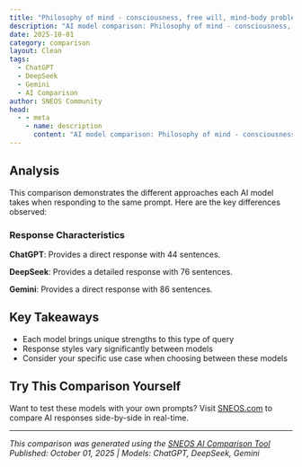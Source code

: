 ```yaml
---
title: "Philosophy of mind - consciousness, free will, mind-body problem"
description: "AI model comparison: Philosophy of mind - consciousness, free will, mind-body problem..."
date: 2025-10-01
category: comparison
layout: Clean
tags:
  - ChatGPT
  - DeepSeek
  - Gemini
  - AI Comparison
author: SNEOS Community
head:
  - - meta
    - name: description
      content: "AI model comparison: Philosophy of mind - consciousness, free will, mind-body problem..."
---
```


<ChatComparison
  title="Philosophy of mind - consciousness, free will, mind-body problem"
  prompt="Philosophy of mind - consciousness, free will, mind-body problem"
  :responses='{"ChatGPT": "Certainly! Here\u0027s an overview of key topics in the philosophy of mind, focusing on consciousness, free will, and the mind-body problem:\n\n### 1. Philosophy of Mind Overview\nPhilosophy of mind explores the nature of the mind, mental events, mental functions, consciousness, and their relationship to the physical body, particularly the brain. It addresses questions about what the mind is, how it works, and how it relates to the body.\n\n---\n\n### 2. Consciousness\n- **Definition**: Consciousness typically refers to the experience of awareness, the quality or state of being aware of an external object or something within oneself.\n- **Qualia**: The subjective, qualitative aspects of experiences (e.g., what it feels like to see red or taste coffee).\n- **The Hard Problem of Consciousness** (David Chalmers): Explains why and how physical processes in the brain give rise to subjective experience.\n- **Theories of Consciousness**:\n - *Dualism*: Consciousness is non-physical and distinct from the body.\n - *Physicalism*: Consciousness arises purely from physical processes.\n - *Functionalism*: Mental states are defined by their functional roles rather than their physical makeup.\n - *Panpsychism*: Consciousness might be a fundamental property of matter.\n - *Integrated Information Theory* and *Global Workspace Theory*: Contemporary scientific theories explaining aspects of consciousness.\n\n---\n\n### 3. Free Will\n- **Definition**: The capacity to choose among alternatives and act autonomously.\n- **Key Questions**: Do humans have free will? If so, how can it be reconciled with a deterministic or indeterministic universe?\n- **Positions**:\n - *Determinism*: All events, including human actions, are determined by preceding causes.\n - *Libertarianism (about free will)*: Humans have free will, and not all events are determined.\n - *Compatibilism*: Free will is compatible with determinism; free will means acting according to one\u0027s desires and intentions without external coercion.\n - *Incompatibilism*: Free will and determinism cannot coexist.\n- **Issues**:\n - *Moral responsibility*: If no free will, can individuals be held morally responsible?\n - *Neuroscientific challenges*: Experiments (e.g., Libet\u0027s) suggesting decisions occur before conscious awareness.\n\n---\n\n### 4. Mind-Body Problem\n- **Definition**: Concerns the relationship between the mind (mental states, consciousness) and the body (physical brain and world).\n- **Major Positions**:\n - *Dualism*: The mind and body are fundamentally different substances.\n - **Cartesian Dualism** (Descartes): Mind is non-physical; body is physical.\n - *Problems*: Interaction problem - how do mind and body interact?\n - *Physicalism / Materialism*: The mind is purely physical or dependent on physical processes.\n - *Identity Theory*: Mental states are identical to brain states.\n - *Functionalism*: Mental states are functional states realized by physical states.\n - *Property Dualism*: Mental properties are non-physical properties of physical substances.\n - *Idealism*: Only minds and mental contents exist; the physical world is a construct.\n- **Emergentism**: Mental states emerge from but are not reducible to physical states.\n- **Other Approaches**:\n - *Behaviorism*: Mind is just the behavior or dispositional responses.\n - *Eliminative Materialism*: Common-sense mental states (beliefs, desires) do not exist as we think.\n\n---\n\n### Summary\n- Consciousness raises challenges about subjective experience and its physical basis.\n- Free will debates center on autonomy and determinism.\n- The mind-body problem questions how mental phenomena relate to the physical body and brain.\n\nIf you want, I can provide detailed explanations of any specific theory or argument, or suggest key philosophers and works!", "DeepSeek": "Of course. The philosophy of mind is one of the most fundamental and challenging areas of philosophy, grappling with questions that sit at the intersection of science, psychology, and metaphysics. Let\u0027s break down the three core issues you\u0027ve mentioned: the mind-body problem, consciousness, and free will.\n\n### 1. The Mind-Body Problem\nThis is the foundational question: **What is the relationship between the mental (our thoughts, feelings, consciousness) and the physical (our brain, body, and the material world)?**\n\nMajor proposed solutions include:\n\n* **Substance Dualism (Cartesian Dualism):** Associated with Ren\u00E9 Descartes. This view posits that the mind and body are two fundamentally different kinds of *substances*.\n * **The Body (Res Extensa):** Is physical, extended in space, and follows the deterministic laws of physics.\n * **The Mind/Soul (Res Cogitans):** Is non-physical, non-spatial, and characterized by thought and consciousness.\n * **The Problem:** How do these two completely different substances interact? (This is the \u0022interaction problem\u0022). Descartes proposed the pineal gland as the point of interaction, but this fails to explain *how* a non-physical thing can cause a physical change.\n\n* **Physicalism (or Materialism):** The dominant view in contemporary science and philosophy. It asserts that everything that exists is physical. Mental states are ultimately physical states.\n * **Identity Theory:** Mental states are *identical to* brain states. Pain *just is* the firing of C-fibers in the brain.\n * **Functionalism:** The most popular version today. Mental states are defined by their *causal role*\u2014their relationships to sensory inputs, behavioral outputs, and other mental states. Crucially, it allows for **multiple realizability**: the same mental state (e.g., pain) could be realized in a human brain, a silicon-based computer, or an alien biology, as long as it performs the same function. This makes it compatible with AI and cognitive science.\n\n* **Idealism:** The opposite of physicalism. It claims that reality is fundamentally mental. The physical world is ultimately dependent on or is a construct of the mind (e.g., as in the philosophies of Berkeley or certain interpretations of quantum mechanics).\n\n* **Panpsychism:** A more recent and growing view that consciousness is a fundamental property of the universe, like mass or charge. It suggests that even the most basic physical entities have some form of proto-consciousness, and the complex consciousness of humans arises from a combination of these fundamental conscious entities.\n\n---\n\n### 2. The Problem of Consciousness\nOften called the \u0022Hard Problem,\u0022 as coined by philosopher David Chalmers. This goes beyond explaining *what* the brain does (the \u0022Easy Problems\u0022 of discrimination, integration of information, reportability, etc.) to ask: **Why and how do physical processes in the brain give rise to *subjective, qualitative experience*?**\n\n* **Qualia:** This is the key term. Qualia are the subjective, first-person qualities of experiences\u2014the redness of red, the painfulness of pain, the taste of chocolate. The \u0022Hard Problem\u0022 is explaining why we have qualia at all.\n\n* **Explanatory Gap:** There is a perceived gap between any physical explanation of brain processes and the subjective experience itself. We can know everything about the neurophysiology of vision, but that description seems to leave out *what it\u0027s like* to see the color blue.\n\n* **The \u0022Hard Problem\u0022 vs. \u0022Easy Problems\u0022:**\n * **Easy Problems:** Are about explaining cognitive functions and behaviors. They are \u0022easy\u0022 not because they are simple, but because they fit the standard model of scientific explanation (e.g., how the brain focuses attention, processes language, etc.).\n * **Hard Problem:** Why is any of this processing accompanied by an *inner, subjective life*? This resists standard scientific explanation.\n\n* **Responses to the Hard Problem:**\n * **Dualists** say it proves consciousness is non-physical.\n * **Panpsychists** say consciousness is fundamental and doesn\u0027t *arise* from matter; it\u0027s already there.\n * **Eliminative Materialists** (like Patricia and Paul Churchland) take a radical approach, arguing that our common-sense understanding of consciousness and qualia is a flawed \u0022folk psychology\u0022 that will be eliminated by a mature neuroscience, much like how the concept of \u0022phlogiston\u0022 was eliminated from chemistry.\n * **Mysterians** (like Colin McGinn) suggest that the human mind may simply be cognitively closed to solving the Hard Problem, just as a dog is incapable of understanding calculus.\n\n---\n\n### 3. Free Will\nThis problem asks: **Do we have genuine control over our choices and actions, or are they determined by prior causes (like genetics, environment, and the laws of physics)?**\n\nThe debate is often framed as a conflict between **Determinism** and **Free Will**.\n\n* **Determinism:** The thesis that every event, including human decisions and actions, is the inevitable consequence of prior states of the universe, governed by the laws of nature. If you knew the exact state of the universe a million years ago and all the physical laws, you could, in principle, predict everything you would do right now.\n\n* **Compatibilism (Soft Determinism):** The most popular position among philosophers today. It argues that free will and determinism are *compatible*. Free will is not about being uncaused, but about acting according to your own desires, reasons, and character without external constraint. A free action is one that *you* would have chosen, even if it was determined. For a compatibilist, a person acting under hypnosis or coercion lacks free will; a person acting on their own reasoned desires has it, even if those desires were causally determined.\n\n* **Libertarianism (Incompatibilism):** This view holds that free will is real and is *incompatible* with determinism. It requires that we have the ability to genuinely choose between alternative possibilities\u2014that our will is, in some sense, an uncaused cause. This often leans on a non-physical conception of the mind (dualism) or a special kind of agency that breaks the causal chain. The main challenge is explaining how such undetermined actions wouldn\u0027t be random, chaotic events rather than rational choices.\n\n* **Hard Incompatibilism:** This view agrees with libertarians that free will and determinism are incompatible, but concludes that free will therefore does not exist. Some hard incompatibilists, like **Galen Strawson**, argue that we can never be the \u0022ultimate cause\u0022 of our actions because our choices are always the product of our genetics and upbringing, which we did not choose. This view often leads to the conclusion that moral responsibility is an illusion.\n\n---\n\n### The Interconnections\n\nThese three problems are deeply intertwined:\n* Your solution to the **mind-body problem** heavily influences your stance on **free will**. A physicalist likely sees the brain as a deterministic or probabilistic system, pushing them towards compatibilism or hard incompatibilism. A dualist has more room for a libertarian free will.\n* The existence of **consciousness (qualia)** is a major objection to reductive physicalism, which in turn fuels the mind-body problem. If we can\u0027t explain how matter creates subjective experience, perhaps physicalism is incomplete.\n* The possibility of **free will** seems to depend on there being a \u0022self\u0022 or an \u0022agent\u0022 that can make choices. The nature of this self is itself a central puzzle in the philosophy of mind.\n\nIn summary, the philosophy of mind seeks to place humanity within a scientific worldview, and in doing so, confronts the very nature of what we are: conscious, willing agents in a physical universe.", "Gemini": "Okay, let\u0027s dive into the fascinating and complex world of the philosophy of mind! Here\u0027s a breakdown of the core concepts you mentioned, along with some key perspectives and enduring problems:\n\n**1. Consciousness:**\n\n* **What it is:** Consciousness is generally understood as subjective awareness \u2013 the feeling of \u0022what it\u0027s like\u0022 to experience something. It encompasses sensations, thoughts, emotions, and perceptions. It\u0027s the very fact that *you* are reading this and experiencing it in some way.\n* **Key Questions:**\n * **The Hard Problem of Consciousness (David Chalmers):** Why does subjective experience accompany physical processes at all? Why isn\u0027t it just \u0022dark inside?\u0022 How do we bridge the explanatory gap between objective, third-person scientific descriptions of the brain and the subjective, first-person experience of consciousness?\n * **What are the necessary and sufficient conditions for consciousness?** What kind of physical or functional organization is required for a system to be conscious? Does consciousness require a brain, or could it arise in other substrates (e.g., computers)?\n * **Levels of Consciousness:** Is there a hierarchy of consciousness (e.g., basic awareness, self-awareness, higher-order thought)? How do we distinguish between different levels?\n * **The Explanatory Gap:** The difficulty in explaining how physical processes give rise to subjective experience.\n* **Related Concepts:**\n * **Qualia:** The subjective, qualitative feels of experience (e.g., the redness of red, the pain of a burn). Qualia are often considered private and ineffable.\n * **Intentionality:** The property of mental states being *about* something. Beliefs, desires, and thoughts have content and refer to objects or situations.\n\n**2. Free Will:**\n\n* **What it is:** The capacity to make choices that are genuinely open to us, such that we could have chosen otherwise. It implies a degree of control over our actions and a sense of responsibility for them.\n* **Key Questions:**\n * **Is free will compatible with determinism?** Determinism is the view that every event is causally necessitated by prior events. If determinism is true, are our choices truly free, or are they simply the inevitable outcome of a chain of cause and effect?\n * **What does it mean to have control over our actions?** What kind of control is necessary for moral responsibility?\n * **What is the role of consciousness in free will?** Are conscious decisions more \u0022free\u0022 than unconscious ones? Does consciousness even play a causal role in our actions? (Consider the Libet experiments and subsequent debates).\n* **Main Positions:**\n * **Libertarianism:** Free will is incompatible with determinism, and we *do* have free will. This view often requires some form of agent causation, where the agent themselves is the origin of their actions, not just a link in a causal chain.\n * **Compatibilism (or Soft Determinism):** Free will is compatible with determinism. Compatibilists typically redefine free will in terms of freedom from coercion or internal constraints, or as acting in accordance with one\u0027s desires.\n * **Hard Determinism:** Free will is incompatible with determinism, and determinism is true, therefore, we do not have free will. Hard determinists often argue that moral responsibility is an illusion.\n * **Illusionism:** Free will is an illusion, regardless of whether determinism is true or false. Our subjective experience of freedom is misleading. (Sam Harris is a prominent proponent of this view).\n\n**3. The Mind-Body Problem:**\n\n* **What it is:** The fundamental question of how mental states (thoughts, feelings, sensations) relate to physical states (brain processes, bodily events). It\u0027s the problem of explaining how something immaterial (the mind) can interact with something material (the body).\n* **Key Questions:**\n * **Are mind and body distinct substances (dualism), or are they ultimately the same thing (monism)?**\n * **If they are distinct, how do they interact?** How can a mental event cause a physical event, and vice versa?\n * **Can mental states be reduced to physical states?** Can we explain all mental phenomena in terms of brain processes?\n* **Main Positions:**\n * **Substance Dualism (Ren\u00E9 Descartes):** The mind and body are distinct substances, with different essential properties. The mind is a non-physical, thinking substance, while the body is a physical, extended substance. The interaction problem is a major challenge for this view.\n * **Property Dualism:** There is only one substance (the physical), but it can have two fundamentally different types of properties: physical properties and mental properties (or qualia). Mental properties are irreducible to physical properties. *Emergentism* is a type of property dualism where mental properties emerge from complex physical systems.\n * **Physicalism (or Materialism):** Everything that exists is ultimately physical. Mental states are either identical to, reducible to, or supervene on physical states.\n * **Identity Theory:** Mental states are identical to brain states. (e.g., pain *is* the firing of C-fibers).\n * **Functionalism:** Mental states are defined by their causal roles \u2013 their inputs, outputs, and relations to other mental states. The specific physical realization of a mental state is irrelevant. (This allows for the possibility of multiple realizability: the same mental state could be realized in different physical systems). A popular analogy is a computer: the same software can run on different hardware.\n * **Eliminative Materialism:** Our common-sense understanding of the mind (\u0022folk psychology\u0022) is fundamentally flawed and will eventually be replaced by a more accurate neuroscientific understanding. Mental states like beliefs and desires do not actually exist.\n * **Behaviorism:** Mental states are simply dispositions to behave in certain ways. Focuses on observable behavior rather than internal mental processes.\n\n**Important Considerations and Ongoing Debates:**\n\n* **The Problem of Other Minds:** How can we know that other people (or animals, or machines) have conscious experiences? We can only directly observe our own consciousness.\n* **Panpsychism:** The view that consciousness is a fundamental property of all matter, however simple. Proponents argue that this avoids the problem of how consciousness could emerge from non-conscious matter.\n* **The Extended Mind Hypothesis:** The idea that the mind can extend beyond the brain and body to include external objects, such as notebooks, smartphones, or even other people.\n* **Artificial Intelligence and Consciousness:** Could a sufficiently advanced AI become conscious? What criteria would we use to determine if an AI is conscious?\n* **Neuroscience and Philosophy of Mind:** Neuroscience provides valuable empirical data about the brain, but it cannot answer all the philosophical questions about consciousness and the mind-body problem. A fruitful collaboration between neuroscience and philosophy is essential for progress in this field.\n* **Moral implications:** The answers to these questions have profound implications for our understanding of moral responsibility, animal rights, and the treatment of people with mental disorders.\n\n**In Conclusion:**\n\nThe philosophy of mind tackles some of the most challenging and fascinating questions about the nature of reality, the self, and our place in the universe. There are no easy answers, and these debates are likely to continue for a long time to come. By exploring these concepts and considering the different perspectives, you can gain a deeper understanding of what it means to be conscious, free, and human.\n"}' 
  published-date="10:39"
/>

## Analysis

This comparison demonstrates the different approaches each AI model takes when responding to the same prompt. Here are the key differences observed:

### Response Characteristics

**ChatGPT**: Provides a direct response with 44 sentences. 

**DeepSeek**: Provides a detailed response with 76 sentences. 

**Gemini**: Provides a direct response with 86 sentences. 

## Key Takeaways

- Each model brings unique strengths to this type of query
- Response styles vary significantly between models
- Consider your specific use case when choosing between these models

## Try This Comparison Yourself

Want to test these models with your own prompts? Visit [SNEOS.com](https://sneos.com) to compare AI responses side-by-side in real-time.

---

*This comparison was generated using the [SNEOS AI Comparison Tool](https://sneos.com)*
*Published: October 01, 2025 | Models: ChatGPT, DeepSeek, Gemini*
